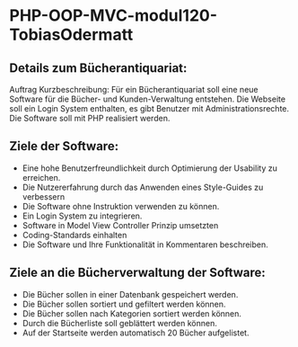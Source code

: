 # PHP-OOP-MVC-modul120-TobiasOdermatt
## Details zum Bücherantiquariat:

Auftrag Kurzbeschreibung:
Für ein Bücherantiquariat soll eine neue Software für die Bücher- und Kunden-Verwaltung entstehen. Die Webseite soll ein Login System enthalten, es gibt Benutzer mit Administrationsrechte. Die Software soll mit PHP realisiert werden.

## Ziele der Software:
- Eine hohe Benutzerfreundlichkeit durch Optimierung der Usability zu erreichen.
- Die Nutzererfahrung durch das Anwenden eines Style-Guides zu verbessern
- Die Software ohne Instruktion verwenden zu können.
- Ein Login System zu integrieren.
- Software in Model View Controller Prinzip umsetzten
- Coding-Standards einhalten
- Die Software und Ihre Funktionalität in Kommentaren beschreiben.
## Ziele an die Bücherverwaltung der Software:
- Die Bücher sollen in einer Datenbank gespeichert werden.
- Die Bücher sollen sortiert und gefiltert werden können.
- Die Bücher sollen nach Kategorien sortiert werden können.
- Durch die Bücherliste soll geblättert werden können.
- Auf der Startseite werden automatisch 20 Bücher aufgelistet.

